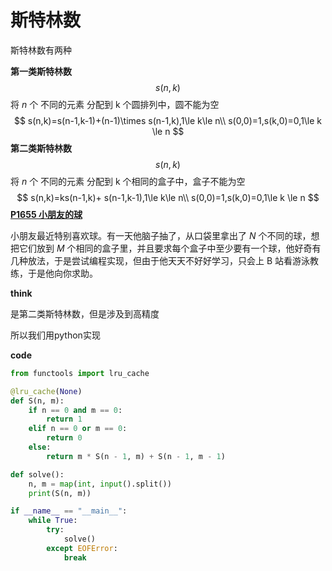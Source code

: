 # 斯特林数

斯特林数有两种

**第一类斯特林数**
$$
s(n,k)
$$
将 $n$ 个 不同的元素 分配到 k 个圆排列中，圆不能为空
$$
s(n,k)=s(n-1,k-1)+(n-1)\times s(n-1,k),1\le k\le n\\
s(0,0)=1,s(k,0)=0,1\le k \le n
$$
**第二类斯特林数**
$$
s(n,k)
$$
将 $n$ 个 不同的元素 分配到 k 个相同的盒子中，盒子不能为空
$$
s(n,k)=ks(n-1,k)+ s(n-1,k-1),1\le k\le n\\
s(0,0)=1,s(k,0)=0,1\le k \le n
$$
**[P1655 小朋友的球 ](https://www.luogu.com.cn/problem/P1655)**

小朋友最近特别喜欢球。有一天他脑子抽了，从口袋里拿出了 $N$ 个不同的球，想把它们放到 $M$ 个相同的盒子里，并且要求每个盒子中至少要有一个球，他好奇有几种放法，于是尝试编程实现，但由于他天天不好好学习，只会上 B 站看游泳教练，于是他向你求助。



**think**

是第二类斯特林数，但是涉及到高精度

所以我们用python实现

**code**

```python
from functools import lru_cache

@lru_cache(None)
def S(n, m):
    if n == 0 and m == 0:
        return 1
    elif n == 0 or m == 0:
        return 0
    else:
        return m * S(n - 1, m) + S(n - 1, m - 1)

def solve():
    n, m = map(int, input().split())
    print(S(n, m))

if __name__ == "__main__":
    while True:
        try:
            solve()
        except EOFError:
            break
```

